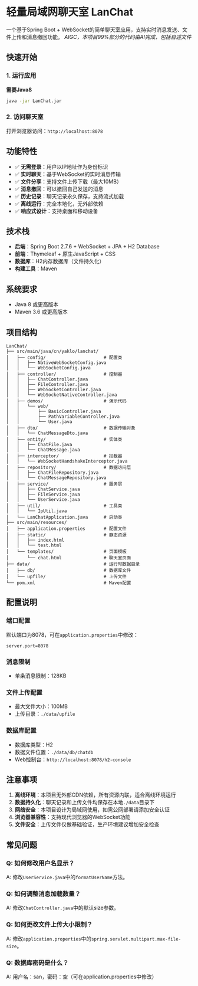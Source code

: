 # 轻量局域网聊天室 LanChat

一个基于Spring Boot + WebSocket的简单聊天室应用，支持实时消息发送、文件上传和消息撤回功能。
*AIGC，本项目99%部分的代码由AI完成，包括自述文件*

## 快速开始

### 1. 运行应用
**需要Java8**
```bash
java -jar LanChat.jar
```

### 2. 访问聊天室

打开浏览器访问：`http://localhost:8078`


## 功能特性

- ✅ **无需登录**：用户以IP地址作为身份标识
- ✅ **实时聊天**：基于WebSocket的实时消息传输
- ✅ **文件分享**：支持文件上传下载（最大10MB）
- ✅ **消息撤回**：可以撤回自己发送的消息
- ✅ **历史记录**：聊天记录永久保存，支持流式加载
- ✅ **离线运行**：完全本地化，无外部依赖
- ✅ **响应式设计**：支持桌面和移动设备

## 技术栈

- **后端**：Spring Boot 2.7.6 + WebSocket + JPA + H2 Database
- **前端**：Thymeleaf + 原生JavaScript + CSS
- **数据库**：H2内存数据库（文件持久化）
- **构建工具**：Maven

## 系统要求

- Java 8 或更高版本
- Maven 3.6 或更高版本

## 项目结构

```
LanChat/
├── src/main/java/cn/yaklo/lanchat/
│   ├── config/                      # 配置类
│   │   ├── NativeWebSocketConfig.java
│   │   └── WebSocketConfig.java
│   ├── controller/                  # 控制器
│   │   ├── ChatController.java
│   │   ├── FileController.java
│   │   ├── WebSocketController.java
│   │   └── WebSocketNativeController.java
│   ├── demos/                       # 演示代码
│   │   └── web/
│   │       ├── BasicController.java
│   │       ├── PathVariableController.java
│   │       └── User.java
│   ├── dto/                         # 数据传输对象
│   │   └── ChatMessageDto.java
│   ├── entity/                      # 实体类
│   │   ├── ChatFile.java
│   │   └── ChatMessage.java
│   ├── interceptor/                 # 拦截器
│   │   └── WebSocketHandshakeInterceptor.java
│   ├── repository/                  # 数据访问层
│   │   ├── ChatFileRepository.java
│   │   └── ChatMessageRepository.java
│   ├── service/                     # 服务层
│   │   ├── ChatService.java
│   │   ├── FileService.java
│   │   └── UserService.java
│   ├── util/                        # 工具类
│   │   └── IpUtil.java
│   └── LanChatApplication.java      # 启动类
├── src/main/resources/
│   ├── application.properties       # 配置文件
│   ├── static/                      # 静态资源
│   │   ├── index.html
│   │   └── test.html
│   └── templates/                   # 页面模板
│       └── chat.html                # 聊天室页面
├── data/                            # 运行时数据目录
│   ├── db/                          # 数据库文件
│   └── upfile/                      # 上传文件
└── pom.xml                          # Maven配置
```

## 配置说明

### 端口配置
默认端口为8078，可在`application.properties`中修改：

```properties
server.port=8078
```

### 消息限制
- 单条消息限制：128KB

### 文件上传配置
- 最大文件大小：100MB
- 上传目录：`./data/upfile`

### 数据库配置
- 数据库类型：H2
- 数据文件位置：`./data/db/chatdb`
- Web控制台：`http://localhost:8078/h2-console`

## 注意事项

1. **离线环境**：本项目无外部CDN依赖，所有资源内联，适合离线环境运行
2. **数据持久化**：聊天记录和上传文件均保存在本地`./data`目录下
3. **网络安全**：本项目设计为局域网使用，如需公网部署请添加安全认证
4. **浏览器兼容性**：支持现代浏览器的WebSocket功能
5. **文件安全**：上传文件仅做基础验证，生产环境建议增加安全检查

## 常见问题

### Q: 如何修改用户名显示？
A: 修改`UserService.java`中的`formatUserName`方法。

### Q: 如何调整消息加载数量？
A: 修改`ChatController.java`中的默认size参数。

### Q: 如何更改文件上传大小限制？
A: 修改`application.properties`中的`spring.servlet.multipart.max-file-size`。

### Q: 数据库密码是什么？
A: 用户名：san，密码：空（可在application.properties中修改）
